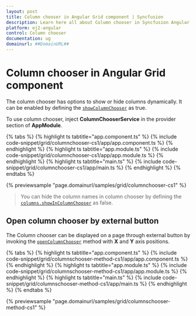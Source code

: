 ```yaml
---
layout: post
title: Column chooser in Angular Grid component | Syncfusion
description: Learn here all about Column chooser in Syncfusion Angular Grid component of Syncfusion Essential JS 2 and more.
platform: ej2-angular
control: Column chooser 
documentation: ug
domainurl: ##DomainURL##
---
```


# Column chooser in Angular Grid component

The column chooser has options to show or hide columns dynamically. It can be enabled by defining the [`showColumnChooser`](https://ej2.syncfusion.com/angular/documentation/api/grid/#showcolumnchooser) as true.

To use column chooser, inject **ColumnChooserService** in the provider section of **AppModule**.

{% tabs %}
{% highlight ts tabtitle="app.component.ts" %}
{% include code-snippet/grid/columnchooser-cs1/app/app.component.ts %}
{% endhighlight %}
{% highlight ts tabtitle="app.module.ts" %}
{% include code-snippet/grid/columnchooser-cs1/app/app.module.ts %}
{% endhighlight %}
{% highlight ts tabtitle="main.ts" %}
{% include code-snippet/grid/columnchooser-cs1/app/main.ts %}
{% endhighlight %}
{% endtabs %}
  
{% previewsample "page.domainurl/samples/grid/columnchooser-cs1" %}

> You can hide the column names in column chooser by defining the [`columns.showInColumnChooser`](https://ej2.syncfusion.com/angular/documentation/api/grid/column/#showincolumnchooser) as false.

## Open column chooser by external button

The Column chooser can be displayed on a page through external button by invoking the [`openColumnChooser`](https://ej2.syncfusion.com/angular/documentation/api/grid/columnChooser/#opencolumnchooser) method with **X** and **Y** axis positions.

{% tabs %}
{% highlight ts tabtitle="app.component.ts" %}
{% include code-snippet/grid/columnschooser-method-cs1/app/app.component.ts %}
{% endhighlight %}
{% highlight ts tabtitle="app.module.ts" %}
{% include code-snippet/grid/columnschooser-method-cs1/app/app.module.ts %}
{% endhighlight %}
{% highlight ts tabtitle="main.ts" %}
{% include code-snippet/grid/columnschooser-method-cs1/app/main.ts %}
{% endhighlight %}
{% endtabs %}
  
{% previewsample "page.domainurl/samples/grid/columnschooser-method-cs1" %}